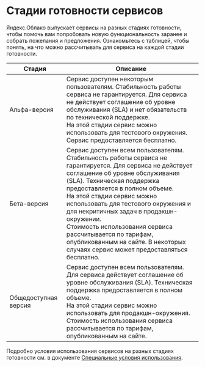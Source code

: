 # Стадии готовности сервисов

Яндекс.Облако выпускает сервисы на разных стадиях готовности, чтобы помочь вам попробовать новую функциональность заранее и собрать пожелания и предложения. Ознакомьтесь с таблицей, чтобы понять, на что можно рассчитывать для сервиса на каждой стадии готовности.   

Стадия | Описание 
----- | -----
Альфа-версия | Сервис доступен некоторым пользователям. Стабильность работы сервиса не гарантируется. Для сервиса не действует соглашение об уровне обслуживания (SLA) и нет обязательств по технической поддержке.<br/>На этой стадии сервис можно использовать для тестового окружения.<br/>Сервис предоставляется бесплатно.
Бета-версия | Сервис доступен всем пользователям. Стабильность работы сервиса не гарантируется. Для сервиса не действует соглашение об уровне обслуживания (SLA). Техническая поддержка предоставляется в полном объеме.<br/>На этой стадии сервис можно использовать для тестового окружения и для некритичных задач в продакшн-окружении.<br/>Стоимость использования сервиса рассчитывается по тарифам, опубликованным на сайте. В некоторых случаях сервис может предоставляться бесплатно.
Общедоступная версия | Сервис доступен всем пользователям. Для сервиса действует соглашение об уровне обслуживания (SLA). Техническая поддержка предоставляется в полном объеме.<br/>На этой стадии сервис можно использовать для продакшн-окружения.<br/>Стоимость использования сервиса рассчитывается по тарифам, опубликованным на сайте.

Подробно условия использования сервисов на разных стадиях готовности см. в документе [Специальные условия использования](https://yandex.ru/legal/cloud_specialterms/#index__section_fk5_d4c_cgb).
